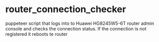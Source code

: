 # router_connection_checker
puppeteer script that logs into to  Huawei HG8245W5-6T router admin console and checks the connection status.
If the connection is not registered it reboots te router 
